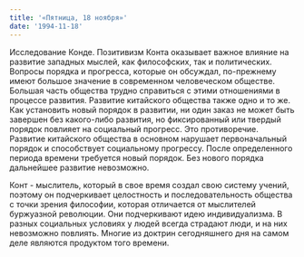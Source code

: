 ```yaml
---
title: '«Пятница, 18 ноября»'
date: '1994-11-18'
---
```


Исследование Конде. Позитивизм Конта оказывает важное влияние на развитие западных мыслей, как философских, так и политических. Вопросы порядка и прогресса, которые он обсуждал, по-прежнему имеют большое значение в современном человеческом обществе. Большая часть общества трудно справиться с этими отношениями в процессе развития. Развитие китайского общества также одно и то же. Как установить новый порядок в развитии, ни один заказ не может быть завершен без какого-либо развития, но фиксированный или твердый порядок повлияет на социальный прогресс. Это противоречие. Развитие китайского общества в основном нарушает первоначальный порядок и способствует социальному прогрессу. После определенного периода времени требуется новый порядок. Без нового порядка дальнейшее развитие невозможно.

Конт - мыслитель, который в свое время создал свою систему учений, поэтому он подчеркивает целостность и последовательность общества с точки зрения философии, которая отличается от мыслителей буржуазной революции. Они подчеркивают идею индивидуализма. В разных социальных условиях у людей всегда страдают люди, и на них невозможно повлиять. Многие из доктрин сегодняшнего дня на самом деле являются продуктом того времени.

